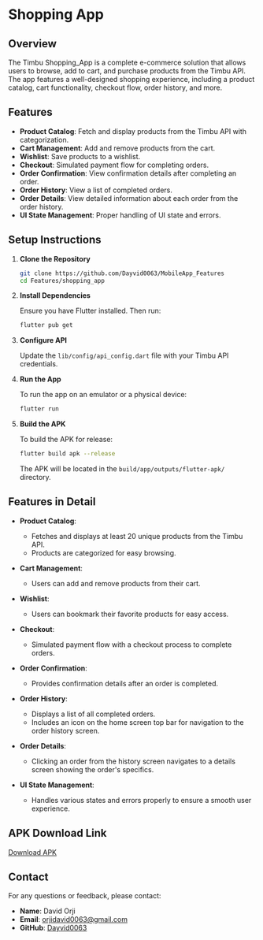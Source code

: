 # Shopping App

## Overview

The Timbu Shopping_App is a complete e-commerce solution that allows users to browse, add to cart, and purchase products from the Timbu API. The app features a well-designed shopping experience, including a product catalog, cart functionality, checkout flow, order history, and more.

## Features

- **Product Catalog**: Fetch and display products from the Timbu API with categorization.
- **Cart Management**: Add and remove products from the cart.
- **Wishlist**: Save products to a wishlist.
- **Checkout**: Simulated payment flow for completing orders.
- **Order Confirmation**: View confirmation details after completing an order.
- **Order History**: View a list of completed orders.
- **Order Details**: View detailed information about each order from the order history.
- **UI State Management**: Proper handling of UI state and errors.

## Setup Instructions

1. **Clone the Repository**

    ```sh
    git clone https://github.com/Dayvid0063/MobileApp_Features
    cd Features/shopping_app
    ```

2. **Install Dependencies**

    Ensure you have Flutter installed. Then run:

    ```sh
    flutter pub get
    ```

3. **Configure API**

    Update the `lib/config/api_config.dart` file with your Timbu API credentials.

4. **Run the App**

    To run the app on an emulator or a physical device:

    ```sh
    flutter run
    ```

5. **Build the APK**

    To build the APK for release:

    ```sh
    flutter build apk --release
    ```

    The APK will be located in the `build/app/outputs/flutter-apk/` directory.

## Features in Detail

- **Product Catalog**: 
  - Fetches and displays at least 20 unique products from the Timbu API.
  - Products are categorized for easy browsing.

- **Cart Management**: 
  - Users can add and remove products from their cart.

- **Wishlist**: 
  - Users can bookmark their favorite products for easy access.

- **Checkout**: 
  - Simulated payment flow with a checkout process to complete orders.

- **Order Confirmation**: 
  - Provides confirmation details after an order is completed.

- **Order History**:
  - Displays a list of all completed orders.
  - Includes an icon on the home screen top bar for navigation to the order history screen.

- **Order Details**:
  - Clicking an order from the history screen navigates to a details screen showing the order's specifics.

- **UI State Management**:
  - Handles various states and errors properly to ensure a smooth user experience.


## APK Download Link

[Download APK]()


## Contact

For any questions or feedback, please contact:

- **Name**: David Orji
- **Email**: [orjidavid0063@gmail.com](mailto:orjidavid0063@gmail.com)
- **GitHub**: [Dayvid0063](https://github.com/Dayvid0063)
